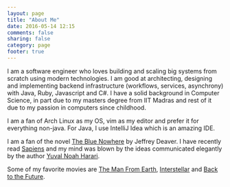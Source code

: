 ```yaml
---
layout: page
title: "About Me"
date: 2016-05-14 12:15
comments: false
sharing: false
category: page
footer: true
---
```

I am a software engineer who loves building and scaling big systems from scratch using modern technologies. I am good at architecting, designing and implementing
backend infrastructure (workflows, services, asynchrony) with Java, Ruby, Javascript and C#. I have a solid background in Computer
Science, in part due to my masters degree from IIT Madras and rest of it due to my passion in computers since childhood.

I am a fan of Arch Linux as my OS, vim as my editor and prefer it for everything non-java. For Java, I use IntelliJ Idea which is an amazing IDE.

I am a fan of the novel [The Blue Nowhere](https://www.amazon.com/dp/0671042262) by Jeffrey Deaver.
I have recently read [Sapiens](https://www.amazon.in/Sapiens-Humankind-Yuval-Noah-Harari/dp/0062316095) and my mind was blown by the ideas communicated elegantly
by the author [Yuval Noah Harari](https://www.goodreads.com/author/show/395812.Yuval_Noah_Harari).

Some of my favorite movies are [The Man From Earth](https://www.imdb.com/title/tt0756683/), [Interstellar](https://www.imdb.com/title/tt0816692/) and [Back to the Future](https://www.imdb.com/title/tt0088763/).

